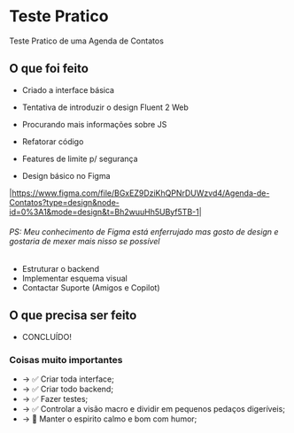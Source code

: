 # Teste Pratico

Teste Pratico de uma Agenda de Contatos

## O que foi feito

* Criado a interface básica
* Tentativa de introduzir o design Fluent 2 Web
* Procurando mais informações sobre JS

* Refatorar código
* Features de limite p/ segurança
* Design básico no Figma

|<https://www.figma.com/file/BGxEZ9DziKhQPNrDUWzvd4/Agenda-de-Contatos?type=design&node-id=0%3A1&mode=design&t=Bh2wuuHh5UByf5TB-1>|

###### PS: Meu conhecimento de Figma está enferrujado mas gosto de design e gostaria de mexer mais nisso se possível

* Estruturar o backend
* Implementar esquema visual
* Contactar Suporte (Amigos e Copilot)

## O que precisa ser feito

* CONCLUÍDO!

### Coisas muito importantes

* -> ✅ Criar toda interface;
* -> ✅ Criar todo backend;
* -> ✅ Fazer testes;
* -> ✅ Controlar a visão macro e dividir em pequenos pedaços digeríveis;
* -> 🤪 Manter o espirito calmo e bom com humor;
